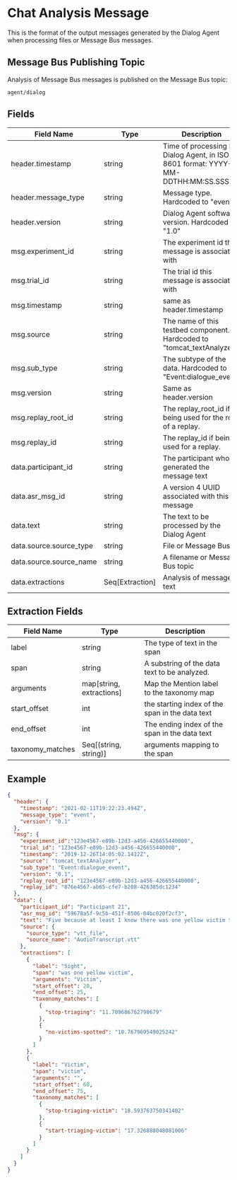# Chat Analysis Message
This is the format of the output messages generated by the Dialog Agent when processing files or Message Bus messages.


## Message Bus Publishing Topic
Analysis of Message Bus messages is published on the Message Bus topic:

```
agent/dialog
```

## Fields
Field Name              | Type   | Description
---                     | ---    | ---
header.timestamp | string | Time of processing by Dialog Agent, in ISO 8601 format: YYYY-MM-DDTHH:MM:SS.SSSZ
header.message_type | string | Message type.  Hardcoded to "event"
header.version | string | Dialog Agent software version.  Hardcoded to "1.0"
msg.experiment_id | string | The experiment id this message is associated with
msg.trial_id | string | The trial id this message is associated with
msg.timestamp | string | same as header.timestamp
msg.source | string | The name of this testbed component. Hardcoded to "tomcat_textAnalyzer"
msg.sub_type | string | The subtype of the data.  Hardcoded to "Event:dialogue_event"
msg.version | string | Same as header.version
msg.replay_root_id | string | The replay_root_id if being used for the root of a replay.
msg.replay_id | string | The replay_id if being used for a replay.
data.participant_id | string | The participant who generated the message text
data.asr_msg_id | string | A version 4 UUID associated with this message
data.text | string | The text to be processed by the Dialog Agent
data.source.source_type | string | File or Message Bus
data.source.source_name |string | A filename or Message Bus topic
data.extractions | Seq[Extraction] | Analysis of message text

## Extraction Fields
Field Name              | Type   | Description
---                     | ---    | ---
label |string | The type of text in the span
span |string | A substring of the data text to be analyzed.
arguments |map[string, extractions]| Map the Mention label to the taxonomy map
start_offset | int | the starting index of the span in the data text
end_offset | int | The ending index of the span in the data text
taxonomy_matches | Seq[(string, string)] | arguments mapping to the span


## Example
```json
{
  "header": {
    "timestamp": "2021-02-11T19:22:23.494Z",
    "message_type": "event",
    "version": "0.1"
  },
  "msg": {
    "experiment_id":"123e4567-e89b-12d3-a456-426655440000",
    "trial_id": "123e4567-e89b-12d3-a456-426655440000",
    "timestamp": "2019-12-26T14:05:02.1412Z",
    "source": "tomcat_textAnalyzer",
    "sub_type": "Event:dialogue_event",
    "version": "0.1",
    "replay_root_id": "123e4567-e89b-12d3-a456-426655440000",
    "replay_id": "876e4567-ab65-cfe7-b208-426305dc1234"
  },
  "data": {
    "participant_id": "Participant 21",
    "asr_msg_id": "59678a5f-9c5b-451f-8506-04bc020f2cf3",
    "text": "Five because at least I know there was one yellow victim that died so",
    "source": {
      "source_type": "vtt_file",
      "source_name": "AudioTranscript.vtt"
    },
    "extractions": [
      {
        "label": "Sight",
        "span": "was one yellow victim",
        "arguments": "Victim",
        "start_offset": 20,
        "end_offset": 25,
        "taxonomy_matches": [
          {
            "stop-triaging": "11.709686762798679"
          },
          {
            "no-victims-spotted": "10.767969549025242"
          }
        ]
      },
      {
        "label": "Victim",
        "span": "victim",
        "arguments": "",
        "start_offset": 60,
        "end_offset": 75,
        "taxonomy_matches": [
          {
            "stop-triaging-victim": "18.593763750341402"
          },
          {
            "start-triaging-victim": "17.326888048081006"
          }
        ]
      }
    ]
  }
}
```
